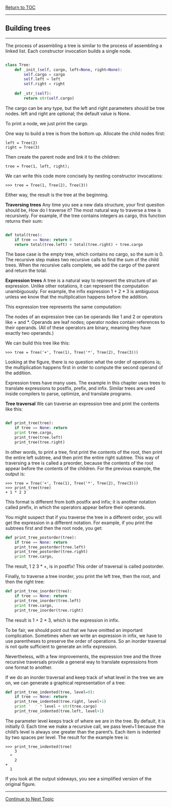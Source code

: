 <a href="https://github.com/CyberTrainingUSAF/06-Intro-to-Algorithms/blob/master/00-Table-of-Contents.md"> Return to TOC </a>

---

## Building trees

---

The process of assembling a tree is similar to the process of assembling a linked list. 
Each constructor invocation builds a single node.

```python

class Tree:
    def _init_(self, cargo, left=None, right=None):
        self.cargo = cargo
        self.left = left
        self.right = right
        
    def _str_(self):
        return str(self.cargo)
```

The cargo can be any type, but the left and right parameters should be tree nodes. left and right are optional; the default value is None.

To print a node, we just print the cargo.

One way to build a tree is from the bottom up. Allocate the child nodes first:
```
left = Tree(2)
right = Tree(3)
```
Then create the parent node and link it to the children:
```
tree = Tree(1, left, right);
```
We can write this code more concisely by nesting constructor invocations:
```
>>> tree = Tree(1, Tree(2), Tree(3))
```
Either way, the result is the tree at the beginning.

**Traversing trees**
Any time you see a new data structure, your first question should be, How do I traverse it? The most natural way to traverse a tree is recursively. For example, if the tree contains integers as cargo, this function returns their sum:

```python

def total(tree):
    if tree == None: return 0
    return total(tree.left) + total(tree.right) + tree.cargo

```

The base case is the empty tree, which contains no cargo, so the sum is 0. The recursive step makes two recursive calls to find the sum of the child trees. When the recursive calls complete, we add the cargo of the parent and return the total.

**Expression trees**
A tree is a natural way to represent the structure of an expression. Unlike other notations, it can represent the computation unambiguously. For example, the infix expression 1 + 2 * 3 is ambiguous unless we know that the multiplication happens before the addition.

This expression tree represents the same computation:

The nodes of an expression tree can be operands like 1 and 2 or operators like + and *. Operands are leaf nodes; operator nodes contain references to their operands. (All of these operators are binary, meaning they have exactly two operands.)

We can build this tree like this:

```
>>> tree = Tree('+', Tree(1), Tree('*', Tree(2), Tree(3)))
```
Looking at the figure, there is no question what the order of operations is; the multiplication happens first in order to compute the second operand of the addition.

Expression trees have many uses. The example in this chapter uses trees to translate expressions to postfix, prefix, and infix. Similar trees are used inside compilers to parse, optimize, and translate programs.

**Tree traversal**
We can traverse an expression tree and print the contents like this:

```python

def print_tree(tree):
    if tree == None: return
    print tree.cargo,
    print_tree(tree.left)
    print_tree(tree.right)
```
In other words, to print a tree, first print the contents of the root, then print the entire left subtree, and then print the entire right subtree. This way of traversing a tree is called a preorder, because the contents of the root appear before the contents of the children. For the previous example, the output is:

```
>>> tree = Tree('+', Tree(1), Tree('*', Tree(2), Tree(3)))
>>> print_tree(tree)
+ 1 * 2 3

```
This format is different from both postfix and infix; it is another notation called prefix, in which the operators appear before their operands.

You might suspect that if you traverse the tree in a different order, you will get the expression in a different notation. For example, if you print the subtrees first and then the root node, you get:
```python
def print_tree_postorder(tree):
    if tree == None: return
    print_tree_postorder(tree.left)
    print_tree_postorder(tree.right)
    print tree.cargo,
```
The result, 1 2 3 * +, is in postfix! This order of traversal is called postorder.

Finally, to traverse a tree inorder, you print the left tree, then the root, and then the right tree:
```python
def print_tree_inorder(tree):
    if tree == None: return
    print_tree_inorder(tree.left)
    print tree.cargo,
    print_tree_inorder(tree.right)
```
The result is 1 + 2 * 3, which is the expression in infix.

To be fair, we should point out that we have omitted an important complication. Sometimes when we write an expression in infix, we have to use parentheses to preserve the order of operations. So an inorder traversal is not quite sufficient to generate an infix expression.

Nevertheless, with a few improvements, the expression tree and the three recursive traversals provide a general way to translate expressions from one format to another.

If we do an inorder traversal and keep track of what level in the tree we are on, we can generate a graphical representation of a tree:

```python
def print_tree_indented(tree, level=0):
    if tree == None: return
    print_tree_indented(tree.right, level+1)
    print '  ' * level + str(tree.cargo)
    print_tree_indented(tree.left, level+1)

```

The parameter level keeps track of where we are in the tree. By default, it is initially 0. Each time we make a recursive call, we pass level+1 because the child’s level is always one greater than the parent’s. Each item is indented by two spaces per level. The result for the example tree is:

```
>>> print_tree_indented(tree)
    3
  *
    2
+
  1
```

If you look at the output sideways, you see a simplified version of the original figure.

---

<a href="https://github.com/CyberTrainingUSAF/06-Intro-to-Algorithms/blob/master/23_Tree_Led_Demos.md" > Continue to Next Topic </a>
